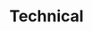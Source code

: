 ---
title: "Technical"
type: "role"
definitions:
    - title: ""
      positive: ""
      negative: ""
---
